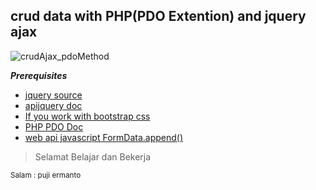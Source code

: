 ## crud data with PHP(PDO Extention) and jquery ajax  
![crudAjax_pdoMethod](https://raw.githubusercontent.com/codesyariah122/crud-data-with-php-PDO-Jquery-ajax/with_upload/assets/crud_ajax_with_upload.gif)  


***Prerequisites***  
<ul>
  <li><a href="https://code.jquery.com/">jquery source</a></li>
  <li><a href="https://api.jquery.com/">apijquery doc</a></li>  
  <li><a href="https://www.w3schools.com/bootstrap4/bootstrap_get_started.asp">If you work with bootstrap css</a></li>
  <li><a href="https://www.php.net/manual/en/book.pdo.php">PHP PDO Doc</a></li>
  <li><a href="https://developer.mozilla.org/en-US/docs/Web/API/FormData/append">web api javascript FormData.append()</a></li>  
</ul>

<blockquote>Selamat Belajar dan Bekerja</blockquote>
<small>Salam : puji ermanto</small>
